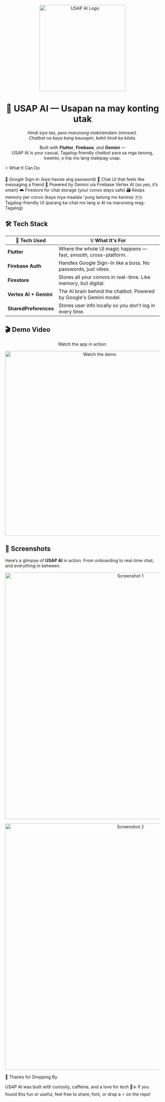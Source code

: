 <p align="center">
  <img src="https://github.com/user-attachments/assets/87c205da-adcd-4b74-9167-fac2569b8c8c" alt="USAP AI Logo" height="280"/>
</p>

<h1 align="center">🤖 USAP AI — Usapan na may konting utak</h1>

<p align="center"><i>
  Hindi siya tao, pero marunong makiramdam (minsan).<br/>
  Chatbot na kaya kang kausapin, kahit hindi ka kilala.
</i></p>

<p align="center">
  Built with <b>Flutter</b>, <b>Firebase</b>, and <b>Gemini</b> — <br/>
  USAP AI is your casual, Tagalog-friendly chatbot para sa mga tanong, kwento, o trip mo lang makipag-usap.
</p>


⚡ What It Can Do

🔑 Google Sign-In (kasi hassle ang password)
💬 Chat UI that feels like messaging a friend
🧠 Powered by Gemini via Firebase Vertex AI (so yes, it’s smart)
☁️ Firestore for chat storage (your convo stays safe)
🗃 Keeps memory per convo (kaya niya maalala 'yung tanong mo kanina)
🇵🇭 Tagalog-friendly UI (parang ka-chat mo lang si AI na marunong mag-Tagalog)


## 🛠 Tech Stack

| 🧩 Tech Used            | 💡 What It's For                                               |
|-------------------------|----------------------------------------------------------------|
| **Flutter**             | Where the whole UI magic happens — fast, smooth, cross-platform. |
| **Firebase Auth**       | Handles Google Sign-In like a boss. No passwords, just vibes.    |
| **Firestore**           | Stores all your convos in real-time. Like memory, but digital.   |
| **Vertex AI + Gemini**  | The AI brain behind the chatbot. Powered by Google's Gemini model. |
| **SharedPreferences**   | Stores user info locally so you don’t log in every time.         |


## 🎬 Demo Video

<p align="center">
  Watch the app in action:
</p>

<p align="center">
  <a href="https://youtu.be/VwWbTemfQR4" target="_blank">
    <img src="https://img.youtube.com/vi/VwWbTemfQR4/hqdefault.jpg" alt="Watch the demo" width="600"/>
  </a>
</p>


## 📸 Screenshots

Here’s a glimpse of **USAP AI** in action. From onboarding to real-time chat, and everything in between:

<p align="center">
  <img src="https://github.com/user-attachments/assets/17d8921e-4172-47b3-b8c4-81ba49ca11e8" alt="Screenshot 1" width="800"/>
</p>
<p align="center">
  <img src="https://github.com/user-attachments/assets/41ba77e9-f1e0-424b-ad9f-02832746976a" alt="Screenshot 2" width="800"/>
</p>


🙌 Thanks for Dropping By

USAP AI was built with curiosity, caffeine, and a love for tech 🤖☕
If you found this fun or useful, feel free to share, fork, or drop a ⭐ on the repo!
